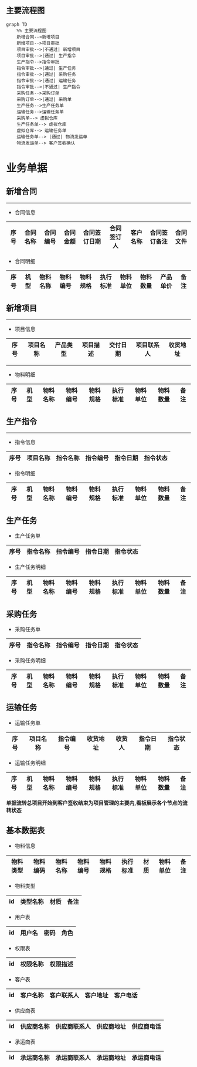 
## 主要流程图

```mermaid
graph TD
    %% 主要流程图
    新增合同-->新增项目
    新增项目-->项目审批
    项目审批-->|不通过| 新增项目
    项目审批-->|通过| 生产指令
    生产指令-->指令审批
    指令审批-->|通过| 生产任务
    指令审批-->|通过| 采购任务
    指令审批-->|通过| 运输任务
    指令审批-->|不通过| 生产指令
    采购任务-->采购订单
    采购订单-->|通过| 采购单
    生产任务-->生产任务单
    运输任务-->运输任务单
    采购单--> 虚拟仓库
    生产任务单--> 虚拟仓库
    虚拟仓库--> 运输任务单
    运输任务单--> |通过| 物流发运单
    物流发运单--> 客户签收确认
```
# 业务单据

## 新增合同
-----

- 合同信息

|序号|合同名称|合同编号|合同金额|合同签订日期|合同签订人|客户名称|合同签订备注|合同文件|
|--|--|--|--|--|--|--|--|--|

- 合同明细  

|序号|机型|物料名称|物料编号|物料规格|执行标准|物料单位|物料数量|产品单价|备注|
|--|--|--|--|--|--|--|--|--|--|

## 新增项目
-----

- 项目信息

|序号|项目名称|产品类型|项目描述|交付日期|项目联系人|收货地址|
|--|--|--|--|--|--|--|
-----
- 物料明细

|序号|机型|物料名称|物料编号|物料规格|执行标准|物料单位|物料数量|备注|
|--|--|--|--|--|--|--|--|--|

## 生产指令
-----

- 指令信息  

|序号|项目名称|指令名称|指令编号|指令日期|指令状态|
|--|--|--|--|--|--|

- 指令明细

|序号|机型|物料名称|物料编号|物料规格|执行标准|物料单位|物料数量|备注|
|--|--|--|--|--|--|--|--|--|

## 生产任务

- 生产任务单

|序号|指令名称|指令编号|指令日期|指令状态|
|--|--|--|--|--|

- 生产任务明细

|序号|机型|物料名称|物料编号|物料规格|执行标准|物料单位|物料数量|备注|  
|--|--|--|--|--|--|--|--|--| 

## 采购任务

- 采购任务单

|序号|指令名称|指令编号|指令日期|指令状态|
|--|--|--|--|--|

- 采购任务明细

|序号|机型|物料名称|物料编号|物料规格|执行标准|物料单位|物料数量|备注|
|--|--|--|--|--|--|--|--|--|

## 运输任务

- 运输任务单

|序号|项目名称|指令编号|收货地址|收货人|指令日期|指令状态|
|--|--|--|--|--|--|--|

- 运输任务明细

|序号|机型|物料名称|物料编号|物料规格|执行标准|物料单位|物料数量|备注|
|--|--|--| --|--|--|--|--|--|

**单据流转总项目开始到客户签收结束为项目管理的主要内,看板展示各个节点的流转状态**

## 基本数据表

- 物料信息

|物料类型|物料编码|物料名称|物料编号|物料规格|执行标准|材质|物料单位|备注|
|--|--|--|--|--|--|--|--|--|

- 物料类型

|id|类型名称|材质|备注|
|--|--|--|--|

- 用户表

|id|用户名|密码|角色|
|--|--|--|--|
- 权限表

|id|权限名称|权限描述|
|--|--|--|

- 客户表

|id|客户名称|客户联系人|客户地址|客户电话|
|--|--|--|--|--|

- 供应商表

|id|供应商名称|供应商联系人|供应商地址|供应商电话|
|--|--|--|--|--|

- 承运商表

|id|承运商名称|承运商联系人|承运商地址|承运商电话|
|--|--|--|--|--|



